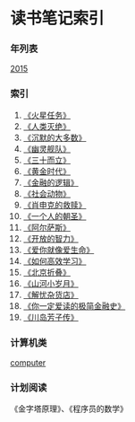 读书笔记索引
====================

### 年列表
[2015](2015/README2015.md)


### 索引
1. [《火星任务》](rn2016_001.md)
2. [《人类灭绝》](rn2016_002.md)
3. [《沉默的大多数》](rn2016_003.md)
4. [《幽灵舰队》](rn2016_004.md)
5. [《三十而立》](rn2016_005.md)
6. [《黄金时代》](rn2016_006.md)
7. [《金融的逻辑》](rn2016_007.md)
8. [《社会动物》](rn2016_008.md)
9. [《肖申克的救赎》](rn2016_009.md)
10. [《一个人的朝圣》](rn2016_010.md)
11. [《阿尔萨斯》](rn2016_011.md)
12. [《开放的智力》](rn2016_012.md)
13. [《爱你就像爱生命》](rn2016_013.md)
14. [《如何高效学习》](rn2016_014.md)
15. [《北京折叠》](rn2016_015.md)
16. [《山河小岁月》](rn2016_016.md)
17. [《解忧杂货店》](rn2016_017.md)
18. [《你一定爱读的极简金融史》](rn2016_018.md)
19. [《川岛芳子传》](rn2016_019.md)



### 计算机类
[computer](computer/README.md)

### 计划阅读

《金字塔原理》、《程序员的数学》
